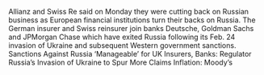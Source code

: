 Allianz and Swiss Re said on Monday they were cutting back on Russian business as European financial institutions turn their backs on Russia.
The German insurer and Swiss reinsurer join banks Deutsche, Goldman Sachs and JPMorgan Chase which have exited Russia following its Feb. 24 invasion of Ukraine and subsequent Western government sanctions.
Sanctions Against Russia ‘Manageable’ for UK Insurers, Banks: Regulator
Russia’s Invasion of Ukraine to Spur More Claims Inflation: Moody’s